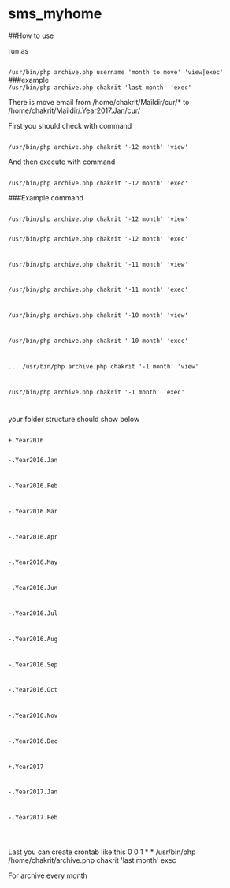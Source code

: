 # sms_myhome

##How to use

run as

<code>
/usr/bin/php archive.php username 'month to move' 'view|exec'
</code>
###example

<code>
/usr/bin/php archive.php chakrit 'last month' 'exec'
</code>

There is move email from /home/chakrit/Maildir/cur/* to /home/chakrit/Maildir/.Year2017.Jan/cur/


First you should check with command

<code>
/usr/bin/php archive.php chakrit '-12 month' 'view'
</code>

And then execute with command

<code>
/usr/bin/php archive.php chakrit '-12 month' 'exec'
</code>

###Example command

<code>
/usr/bin/php archive.php chakrit '-12 month' 'view'

/usr/bin/php archive.php chakrit '-12 month' 'exec'

/usr/bin/php archive.php chakrit '-11 month' 'view'

/usr/bin/php archive.php chakrit '-11 month' 'exec'

/usr/bin/php archive.php chakrit '-10 month' 'view'

/usr/bin/php archive.php chakrit '-10 month' 'exec'

...
/usr/bin/php archive.php chakrit '-1 month' 'view'

/usr/bin/php archive.php chakrit '-1 month' 'exec'

</code>


your folder structure should show below

<code>
+.Year2016

 -.Year2016.Jan
 
 -.Year2016.Feb
 
 -.Year2016.Mar
 
 -.Year2016.Apr
 
 -.Year2016.May
 
 -.Year2016.Jun
 
 -.Year2016.Jul
 
 -.Year2016.Aug
 
 -.Year2016.Sep
 
 -.Year2016.Oct
 
 -.Year2016.Nov
 
 -.Year2016.Dec
 
+.Year2017

 -.Year2017.Jan
 
 -.Year2017.Feb
 
 </code>
 
Last you can create crontab like this
0 0 1 * * /usr/bin/php /home/chakrit/archive.php chakrit 'last month' exec

For archive every month
 
 
